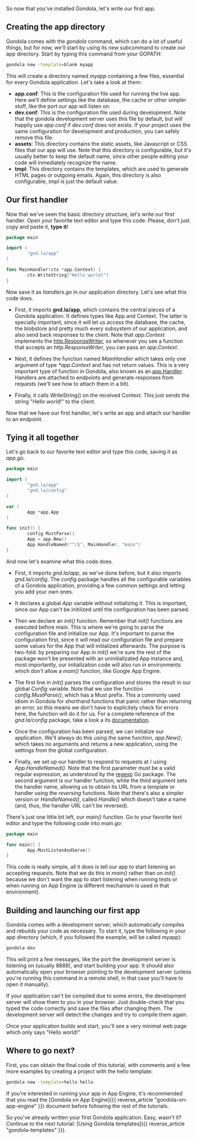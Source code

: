 So now that you've installed Gondola, let's write our first app.

## Creating the app directory

Gondola comes with the *gondola* command, which can do a lot of useful things, but for now, we'll start by using its *new* subcommand to create our app directory. Start by typing this command from your GOPATH:

```bash
gondola new -template=blank myapp
```

This will create a directory named *myapp* containing a few files, essential for every Gondola application. Let's take a look at them:

- **app.conf**: This is the configuration file used for running the live app. Here we'll define settings like the database, the cache or other simpler stuff, like the port our app will listen on.
- **dev.conf**: This is the configuration file used during development. Note that the gondola development server uses this file by default, but will happily use *app.conf* if *dev.conf* does not exists. If your project uses the same configuration for development and production, you can safely remove this file.
- **assets**: This directory contains the static assets, like Javascript or CSS files that our app will use. Note that this directory is configurable, but it's usually better to keep the default name, since other people editing your code will inmediately recognize the name.
- **tmpl**: This directory contains the templates, which are used to generate HTML pages or outgoing emails. Again, this directory is also configurable, *tmpl* is just the default value.


## Our first handler

Now that we've seen the basic directory structure, let's write our first handler. Open your favorite text editor and type this code. Please, don't just copy and paste it, **type it**!

```go
package main

import (
        "gnd.la/app"
)

func MainHandler(ctx *app.Context) {
        ctx.WriteString("Hello world!")
}
```

Now save it as *handlers.go* in our application directory. Let's see what this code does.

- First, it imports **gnd.la/app**, which contains the central pieces of a Gondola application. It defines types like App and Context. The latter is specially important, since it will let us access the database, the cache, the blobstore and pretty much every subsystem of our application, and also send back responses to the client. Note that *app.Context* implements the [http.ResponseWriter](1), so whenever you see a function that accepts an *http.ResponseWriter*, you can pass an *app.Context*.

- Next, it defines the function named *MainHandler* which takes only one argument of type *\*app.Context* and has not return values. This is a very important type of function in Gondola, also known as an [app.Handler](2). Handlers are attached to endpoints and generate responses from requests (we'll see how to attach them in a bit).

- Finally, it calls WriteString() on the received Context. This just sends the string "Hello world!" to the client.

Now that we have our first handler, let's write an app and attach our handler to an endpoint.


## Tying it all together

Let's go back to our favorite text editor and type this code, saving it as *app.go*.

```go
package main

import (
        "gnd.la/app"
        "gnd.la/config"
)

var (
        App *app.App
)

func init() {
        config.MustParse()
        App = app.New()
        App.HandleNamed("^/$", MainHandler, "main")
}
```
And now let's examine what this code does.

- First, it imports *gnd.la/app*, as we've done before, but it also imports *gnd.la/config*. The *config* package handles all the configurable variables of a Gondola application, providing a few common settings and letting you add your own ones.

- It declares a global *App* variable without initializing it. This is important, since our App can't be initilized until the configuration has been parsed.

- Then we declare an *init()* function. Remember that *init()* functions are executed before main. This is where we're going
to parse the configuration file and initialize our App. It's important to parse the configuration first, since it will read our configuration
file and prepare some values for the App that will initialized afterwards. The purpose is two-fold: by preparing our App in *init()* we're sure the rest of the package won't be presented with an uninitializated App instance and, most importantly, our initialization code will also run in environments which don't allow a *main()* function, like Google App Engine.

- The first line in *init()* parses the configuration and stores the result in our global *Config* variable. Note that we use the function *config.MustParse()*, which has a Must prefix. This a commonly used idiom in Gondola for shorthand functions that panic rather than returning an error, so this means we don't have to explicitely check for errors here, the function will do it for us. For a complete reference of the *gnd.la/config* package, take a look a its [documentation](3).

- Once the configuration has been parsed, we can initialize our application. We'll always do this using the same function, *app.New()*, which takes no arguments and returns a new application, using the settings from the global configuration.

- Finally, we set up our handler to respond to requests at / using *App.HandleNamed()*. Note that the first parameter must be a valid regular expression, as understood by the [regexp](4) Go package. The second argument is our handler function, while the third argument sets the handler name, allowing us to obtain its URL from a template or handler using the *reversing* functions. Note that there's also a simpler version or *HandleNamed()*, called *Handle()* which doesn't take a name (and, thus, the handler URL can't be reversed).


There's just one little bit left, our *main()* function.
Go to your favorite text editor and type the following code into *main.go*:

```go
package main

func main() {
        App.MustListenAndServe()
}
```

This code is really simple, all it does is tell our app to start listening an accepting requests. Note that we do this in *main()* rather than on *init()* because we don't want the app to start listening when running tests or when running on App Engine (a different mechanism is used in that environment).


## Building and launching our first app

Gondola comes with a development server, which automatically compiles and rebuilds your code as necessary. To start it, type the following in your app directory (which, if you followed the example, will be called myapp):

```bash
gondola dev
```

This will print a few messages, like the port the development server is listening on (usually 8888), and start building your app. It should also automatically open your browser pointing to the development server (unless you're running this command in a remote shell, in that case you'll have to open it manually).

If your application can't be compiled due to some errors, the development server will show them to you in your browser. Just double-check that you typed the code correctly and save the files after changing them. The development server will detect the changes and try to compile them again.

Once your application builds and start, you'll see a very minimal web page which only says "Hello world!"

## Where to go next?

First, you can obtain the final code of this tutorial, with comments and a few more examples by creating a project with the hello template:

```bash
gondola new -template=hello hello
```

If you're interested in running your app in App Engine, it's recommended that you read the [Gondola on App Engine]({{ reverse_article "gondola-on-app-engine" }}) document before following the rest of the tutorials.

So you've already written your first Gondola application. Easy, wasn't it? Continue to the next tutorial: [Using Gondola templates]({{ reverse_article "gondola-templates" }}).

[1]: http://gondolaweb.com/doc/pkg/net/http#type-ResponseWriter
[2]: http://gondolaweb.com/doc/pkg/gnd.la/app#type-Handler
[3]: http://gondolaweb.com/doc/pkg/gnd.la/config
[4]: http://gondolaweb.com/doc/pkg/regexp
